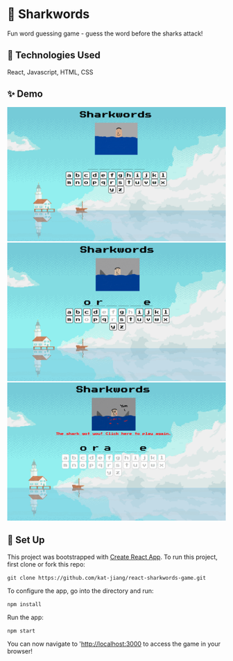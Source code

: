 # 🦈 Sharkwords
Fun word guessing game - guess the word before the sharks attack!

## 🤖 Technologies Used
React, Javascript, HTML, CSS

## ✨ Demo

![Homepage](public/images/sharkwords_demo.png)
![Homepage](public/images/sharkwords_demo_1.png)
![Homepage](public/images/sharkwords_demo_2.png)

## 📖 Set Up
This project was bootstrapped with [Create React App](https://github.com/facebook/create-react-app).
To run this project, first clone or fork this repo:
```
git clone https://github.com/kat-jiang/react-sharkwords-game.git
```
To configure the app, go into the directory and run:
```
npm install
```
Run the app:
```
npm start
```
You can now navigate to '[http://localhost:3000](http://localhost:3000) to access the game in your browser!
